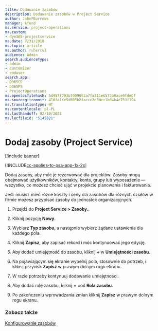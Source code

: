 ```yaml
---
title: Dodawanie zasobów
description: Dodawanie zasobów w Project Service
author: JohnPBurrows
manager: kfend
ms.service: project-operations
ms.custom:
- dyn365-projectservice
ms.date: 7/31/2018
ms.topic: article
ms.author: ruhercul
audience: Admin
search.audienceType:
- admin
- customizer
- enduser
search.app:
- D365CE
- D365PS
- ProjectOperations
ms.openlocfilehash: 5d957f793b7909893a7fa311e6572a8ace9fde0f
ms.sourcegitcommit: 418fa1fe9d605b8faccc2d5dee1b04b4e753f194
ms.translationtype: HT
ms.contentlocale: pl-PL
ms.lasthandoff: 02/10/2021
ms.locfileid: "5145821"
---
```

# <a name="add-resources-project-service"></a>Dodaj zasoby (Project Service)

[!include [banner](../includes/psa-now-project-operations.md)]

[!INCLUDE[cc-applies-to-psa-app-1x-2x](../includes/cc-applies-to-psa-app-1x-2x.md)]

Dodaj zasoby, aby móc je rezerwować dla projektów. Zasoby mogą obejmować użytkowników, kontakty, konta, grupy lub wyposażenie — wszystko, co możesz chcieć ująć w projekcie planowania i fakturowania.  
  
Jeśli musisz mieć różne koszty i ceny dla zasobów dla różnych działów w firmie możesz przypisać zasoby do jednostek organizacyjnych.  
  
1.  Przejdź do **Project Service > Zasoby.**.  
  
2.  Kliknij pozycję **Nowy**.  
  
3.  Wybierz **Typ zasobu**, a następnie wybierz żądane ustawienia dla każdego pola.  
  
4.  Kliknij **Zapisz**, aby zapisać rekord i móc kontynuować jego edycję.  
  
5.  Aby dodać umiejętność do zasobu, kliknij **+** w **Umiejętności zasobu**.  
  
6.  Na pojawiającym się ekranie wypełnij pola, stosownie do potrzeb, i kliknij przycisk **Zapisz** w prawym dolnym rogu ekranu.  
  
7.  W razie potrzeby kontynuuj dodawanie umiejętności.  
  
8.  Aby dodać rolę zasobu, kliknij **+** pod **Rola zasobu**.  
  
9. Po zakończeniu wprowadzania zmian kliknij **Zapisz** w prawym dolnym rogu ekranu.  
  
### <a name="see-also"></a>Zobacz także  
 [Konfigurowanie zasobów](../psa/set-up-resources.md)
